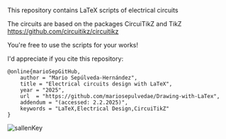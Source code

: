 This repository contains LaTeX scripts of electrical circuits <br>

The circuits are based on the packages CircuiTikZ and TikZ https://github.com/circuitikz/circuitikz <br>

You're free to use the scripts for your works! 

I'd appreciate if you cite this repository: 

```
@online{marioSepGitHub,
    author = "Mario Sepúlveda-Hernández",
    title = "Electrical circuits design with LaTeX",  
    year = "2025",
    url  = "https://github.com/mariosepulvedae/Drawing-with-LaTex",
    addendum = "(accessed: 2.2.2025)",
    keywords = "LaTeX,Electrical Design,CircuiTikZ"
}

```
![sallenKey](https://github.com/user-attachments/assets/7b6d541d-0402-43e1-b0fa-698bfdbc75cb)



